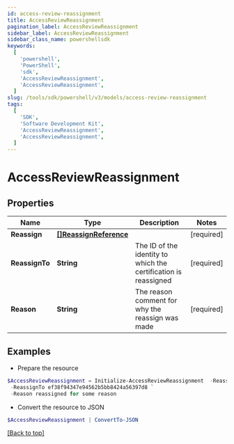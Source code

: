 ```yaml
---
id: access-review-reassignment
title: AccessReviewReassignment
pagination_label: AccessReviewReassignment
sidebar_label: AccessReviewReassignment
sidebar_class_name: powershellsdk
keywords:
  [
    'powershell',
    'PowerShell',
    'sdk',
    'AccessReviewReassignment',
    'AccessReviewReassignment',
  ]
slug: /tools/sdk/powershell/v3/models/access-review-reassignment
tags:
  [
    'SDK',
    'Software Development Kit',
    'AccessReviewReassignment',
    'AccessReviewReassignment',
  ]
---
```


# AccessReviewReassignment

## Properties

| Name | Type | Description | Notes |
| --- | --- | --- | --- |
| **Reassign** | [**[]ReassignReference**](reassign-reference) |  | [required] |
| **ReassignTo** | **String** | The ID of the identity to which the certification is reassigned | [required] |
| **Reason** | **String** | The reason comment for why the reassign was made | [required] |

## Examples

- Prepare the resource

```powershell
$AccessReviewReassignment = Initialize-AccessReviewReassignment  -Reassign null `
 -ReassignTo ef38f94347e94562b5bb8424a56397d8 `
 -Reason reassigned for some reason
```

- Convert the resource to JSON

```powershell
$AccessReviewReassignment | ConvertTo-JSON
```

[[Back to top]](#)
